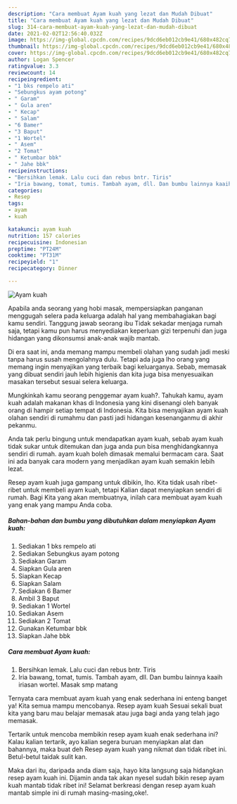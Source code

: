 ```yaml
---
description: "Cara membuat Ayam kuah yang lezat dan Mudah Dibuat"
title: "Cara membuat Ayam kuah yang lezat dan Mudah Dibuat"
slug: 314-cara-membuat-ayam-kuah-yang-lezat-dan-mudah-dibuat
date: 2021-02-02T12:56:40.032Z
image: https://img-global.cpcdn.com/recipes/9dcd6eb012cb9e41/680x482cq70/ayam-kuah-foto-resep-utama.jpg
thumbnail: https://img-global.cpcdn.com/recipes/9dcd6eb012cb9e41/680x482cq70/ayam-kuah-foto-resep-utama.jpg
cover: https://img-global.cpcdn.com/recipes/9dcd6eb012cb9e41/680x482cq70/ayam-kuah-foto-resep-utama.jpg
author: Logan Spencer
ratingvalue: 3.3
reviewcount: 14
recipeingredient:
- "1 bks rempelo ati"
- "Sebungkus ayam potong"
- " Garam"
- " Gula aren"
- " Kecap"
- " Salam"
- "6 Bamer"
- "3 Baput"
- "1 Wortel"
- " Asem"
- "2 Tomat"
- " Ketumbar bbk"
- " Jahe bbk"
recipeinstructions:
- "Bersihkan lemak. Lalu cuci dan rebus bntr. Tiris"
- "Iria bawang, tomat, tumis. Tambah ayam, dll. Dan bumbu lainnya kaaih iriasan wortel. Masak smp matang"
categories:
- Resep
tags:
- ayam
- kuah

katakunci: ayam kuah 
nutrition: 157 calories
recipecuisine: Indonesian
preptime: "PT24M"
cooktime: "PT31M"
recipeyield: "1"
recipecategory: Dinner

---
```



![Ayam kuah](https://img-global.cpcdn.com/recipes/9dcd6eb012cb9e41/680x482cq70/ayam-kuah-foto-resep-utama.jpg)

Apabila anda seorang yang hobi masak, mempersiapkan panganan menggugah selera pada keluarga adalah hal yang membahagiakan bagi kamu sendiri. Tanggung jawab seorang ibu Tidak sekadar menjaga rumah saja, tetapi kamu pun harus menyediakan keperluan gizi terpenuhi dan juga hidangan yang dikonsumsi anak-anak wajib mantab.

Di era  saat ini, anda memang mampu membeli olahan yang sudah jadi meski tanpa harus susah mengolahnya dulu. Tetapi ada juga lho orang yang memang ingin menyajikan yang terbaik bagi keluarganya. Sebab, memasak yang dibuat sendiri jauh lebih higienis dan kita juga bisa menyesuaikan masakan tersebut sesuai selera keluarga. 



Mungkinkah kamu seorang penggemar ayam kuah?. Tahukah kamu, ayam kuah adalah makanan khas di Indonesia yang kini disenangi oleh banyak orang di hampir setiap tempat di Indonesia. Kita bisa menyajikan ayam kuah olahan sendiri di rumahmu dan pasti jadi hidangan kesenanganmu di akhir pekanmu.

Anda tak perlu bingung untuk mendapatkan ayam kuah, sebab ayam kuah tidak sukar untuk ditemukan dan juga anda pun bisa menghidangkannya sendiri di rumah. ayam kuah boleh dimasak memalui bermacam cara. Saat ini ada banyak cara modern yang menjadikan ayam kuah semakin lebih lezat.

Resep ayam kuah juga gampang untuk dibikin, lho. Kita tidak usah ribet-ribet untuk membeli ayam kuah, tetapi Kalian dapat menyiapkan sendiri di rumah. Bagi Kita yang akan membuatnya, inilah cara membuat ayam kuah yang enak yang mampu Anda coba.

<!--inarticleads1-->

##### Bahan-bahan dan bumbu yang dibutuhkan dalam menyiapkan Ayam kuah:

1. Sediakan 1 bks rempelo ati
1. Sediakan Sebungkus ayam potong
1. Sediakan  Garam
1. Siapkan  Gula aren
1. Siapkan  Kecap
1. Siapkan  Salam
1. Sediakan 6 Bamer
1. Ambil 3 Baput
1. Sediakan 1 Wortel
1. Sediakan  Asem
1. Sediakan 2 Tomat
1. Gunakan  Ketumbar bbk
1. Siapkan  Jahe bbk




<!--inarticleads2-->

##### Cara membuat Ayam kuah:

1. Bersihkan lemak. Lalu cuci dan rebus bntr. Tiris
1. Iria bawang, tomat, tumis. Tambah ayam, dll. Dan bumbu lainnya kaaih iriasan wortel. Masak smp matang




Ternyata cara membuat ayam kuah yang enak sederhana ini enteng banget ya! Kita semua mampu mencobanya. Resep ayam kuah Sesuai sekali buat kita yang baru mau belajar memasak atau juga bagi anda yang telah jago memasak.

Tertarik untuk mencoba membikin resep ayam kuah enak sederhana ini? Kalau kalian tertarik, ayo kalian segera buruan menyiapkan alat dan bahannya, maka buat deh Resep ayam kuah yang nikmat dan tidak ribet ini. Betul-betul taidak sulit kan. 

Maka dari itu, daripada anda diam saja, hayo kita langsung saja hidangkan resep ayam kuah ini. Dijamin anda tak akan nyesel sudah bikin resep ayam kuah mantab tidak ribet ini! Selamat berkreasi dengan resep ayam kuah mantab simple ini di rumah masing-masing,oke!.

